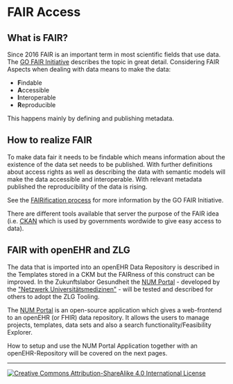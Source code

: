 # FAIR Access

## What is FAIR?
Since 2016 FAIR is an important term in most scientific fields that use data. The [GO FAIR Initiative](https://www.go-fair.org/fair-principles/) describes the topic in great detail. Considering FAIR Aspects when dealing with data means to make the data:

- **F**indable
- **A**ccessible
- **I**nteroperable
- **R**eproducible

This happens mainly by defining and publishing metadata. 

## How to realize FAIR
To make data fair it needs to be findable which means information about the existence of the data set needs to be published. With further definitions about access rights as well as describing the data with semantic models will make the data accessible and interoperable. With relevant metadata published the reproducibility of the data is rising.

See the [FAIRification process](https://www.go-fair.org/fair-principles/fairification-process/) for more information by the GO FAIR Initiative.

There are different tools available that server the purpose of the FAIR idea (i.e. [CKAN](https://ckan.org) which is used by governments wordwide to give easy access to data).

## FAIR with openEHR and ZLG
The data that is imported into an openEHR Data Repository is described in the Templates stored in a CKM but the FAIRness of this construct can be improved. In the Zukunftslabor Gesundheit the [NUM Portal](https://github.com/NUM-Forschungsdatenplattform/num-portal) - developed by the ["Netzwerk Universitätsmedizinen"](https://www.netzwerk-universitaetsmedizin.de) - will be tested and described for others to adopt the ZLG Tooling.

The [NUM Portal](https://github.com/NUM-Forschungsdatenplattform/num-portal) is an open-source application which gives a web-frontend to an openEHR (or FHIR) data repository. It allows the users to manage projects, templates, data sets and also a search functionality/Feasibility Explorer.

How to setup and use the NUM Portal Application together with an openEHR-Repository will be covered on the next pages.

---
[![Creative Commons Attribution-ShareAlike 4.0 International License](https://i.creativecommons.org/l/by-sa/4.0/88x31.png "Creative Commons Attribution-ShareAlike 4.0 International License")](http://creativecommons.org/licenses/by-sa/4.0/)